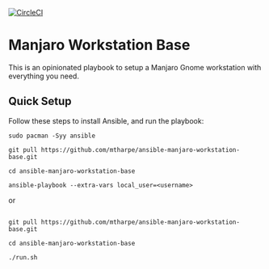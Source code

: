 [![CircleCI](https://circleci.com/gh/mtharpe/ansible-manjaro-workstation-base/tree/main.svg?style=svg)](https://circleci.com/gh/mtharpe/ansible-manjaro-workstation-base/tree/main)

# Manjaro Workstation Base

This is an opinionated playbook to setup a Manjaro Gnome workstation with everything you need.

## Quick Setup

Follow these steps to install Ansible, and run the playbook:

```
sudo pacman -Syy ansible

git pull https://github.com/mtharpe/ansible-manjaro-workstation-base.git

cd ansible-manjaro-workstation-base

ansible-playbook --extra-vars local_user=<username>

```

or

```

git pull https://github.com/mtharpe/ansible-manjaro-workstation-base.git

cd ansible-manjaro-workstation-base

./run.sh

```

